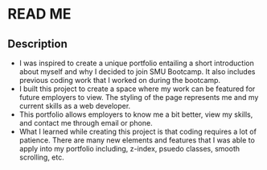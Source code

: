 # READ ME

## Description

- I was inspired to create a unique portfolio entailing a short introduction about myself and why I decided to join SMU Bootcamp. It also includes previous coding work that I worked on during the bootcamp.
- I built this project to create a space where my work can be featured for future employers to view. The styling of the page represents me and my current skills as a web developer.
- This portfolio allows employers to know me a bit better, view my skills, and contact me through email or phone.
- What I learned while creating this project is that coding requires a lot of patience. There are many new elements and features that I was able to apply into my portfolio including, z-index, psuedo classes, smooth scrolling, etc.